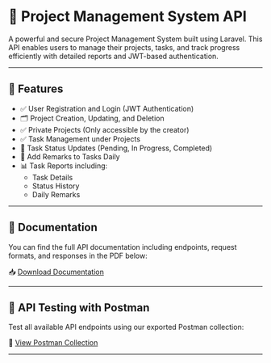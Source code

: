 # 📁 Project Management System API

A powerful and secure Project Management System built using Laravel. This API enables users to manage their projects, tasks, and track progress efficiently with detailed reports and JWT-based authentication.

---

## 🚀 Features

- ✅ User Registration and Login (JWT Authentication)
- 🗂️ Project Creation, Updating, and Deletion
- ✅ Private Projects (Only accessible by the creator)
- ✅ Task Management under Projects
- 🔄 Task Status Updates (Pending, In Progress, Completed)
- 📝 Add Remarks to Tasks Daily
- 📊 Task Reports including:
  - Task Details
  - Status History
  - Daily Remarks

---

## 📄 Documentation

You can find the full API documentation including endpoints, request formats, and responses in the PDF below:

📥 [Download Documentation](https://drive.google.com/file/d/1B9ExZWNMbwe47bLp0bNWJY3nd4ot7E2x/view?usp=drivesdk)

---

## 🔁 API Testing with Postman

Test all available API endpoints using our exported Postman collection:

🔗 [View Postman Collection](https://documenter.getpostman.com/view/34273582/2sB2ca5eF1)

---
